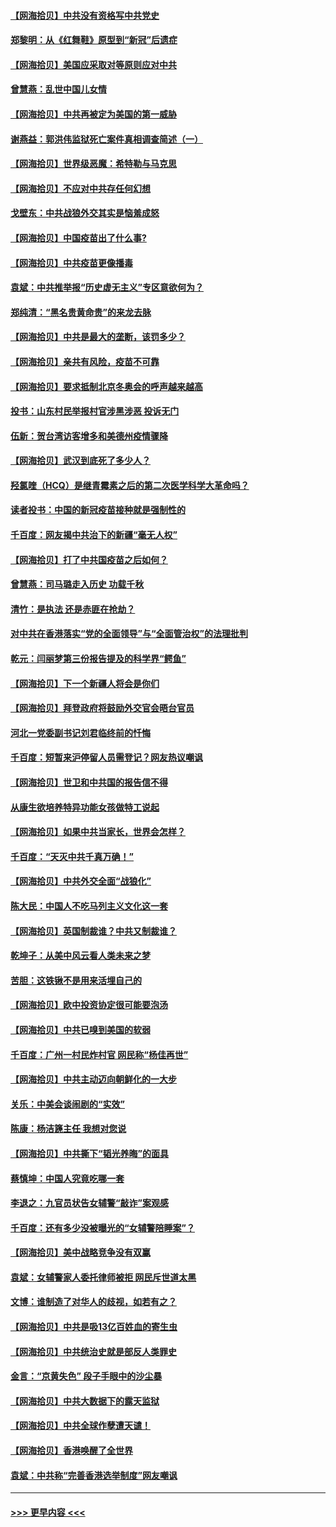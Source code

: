 #### [【网海拾贝】中共没有资格写中共党史](../pages/nsc993/n12892231.md?t=04210502) 
#### [郑黎明：从《红舞鞋》原型到“新冠”后遗症](../pages/nsc993/n12890469.md?t=04210502) 
#### [【网海拾贝】美国应采取对等原则应对中共](../pages/nsc993/n12889176.md?t=04210502) 
#### [曾慧燕：乱世中国儿女情](../pages/nsc993/n12887931.md?t=04210502) 
#### [【网海拾贝】中共再被定为美国的第一威胁](../pages/nsc993/n12887580.md?t=04210502) 
#### [谢燕益：郭洪伟监狱死亡案件真相调查简述（一）](../pages/nsc993/n12885648.md?t=04210502) 
#### [【网海拾贝】世界级恶魔：希特勒与马克思](../pages/nsc993/n12884062.md?t=04210502) 
#### [【网海拾贝】不应对中共存任何幻想](../pages/nsc993/n12881460.md?t=04210502) 
#### [戈壁东：中共战狼外交其实是恼羞成怒](../pages/nsc993/n12880392.md?t=04210502) 
#### [【网海拾贝】中国疫苗出了什么事?](../pages/nsc993/n12879124.md?t=04210502) 
#### [【网海拾贝】中共疫苗更像播毒](../pages/nsc993/n12876631.md?t=04210502) 
#### [袁斌：中共推举报“历史虚无主义”专区意欲何为？](../pages/nsc993/n12876530.md?t=04210502) 
#### [郑纯清：“黑名贵黄命贵”的来龙去脉](../pages/nsc993/n12875589.md?t=04210502) 
#### [【网海拾贝】中共是最大的垄断，该罚多少？](../pages/nsc993/n12874006.md?t=04210502) 
#### [【网海拾贝】亲共有风险，疫苗不可靠](../pages/nsc993/n12872224.md?t=04210502) 
#### [【网海拾贝】要求抵制北京冬奥会的呼声越来越高](../pages/nsc993/n12868962.md?t=04210502) 
#### [投书：山东村民举报村官涉黑涉恶 投诉无门](../pages/nsc993/n12869726.md?t=04210502) 
#### [伍新：贺台湾访客增多和美德州疫情骤降](../pages/nsc993/n12865651.md?t=04210502) 
#### [【网海拾贝】武汉到底死了多少人？](../pages/nsc993/n12863707.md?t=04210502) 
#### [羟氯喹（HCQ）是继青霉素之后的第二次医学科学大革命吗？](../pages/nsc993/n12638564.md?t=04210502) 
#### [读者投书：中国的新冠疫苗接种就是强制性的](../pages/nsc993/n12859932.md?t=04210502) 
#### [千百度：网友揭中共治下的新疆“毫无人权”](../pages/nsc993/n12858385.md?t=04210502) 
#### [【网海拾贝】打了中共国疫苗之后如何？](../pages/nsc993/n12857866.md?t=04210502) 
#### [曾慧燕：司马璐走入历史 功载千秋](../pages/nsc993/n12856996.md?t=04210502) 
#### [清竹：是执法 还是赤匪在抢劫？](../pages/nsc993/n12856952.md?t=04210502) 
#### [对中共在香港落实“党的全面领导”与“全面管治权”的法理批判](../pages/nsc993/n12856929.md?t=04210502) 
#### [乾元：闫丽梦第三份报告提及的科学界“鳄鱼”](../pages/nsc993/n12855985.md?t=04210502) 
#### [【网海拾贝】下一个新疆人将会是你们](../pages/nsc993/n12855864.md?t=04210502) 
#### [【网海拾贝】拜登政府将鼓励外交官会晤台官员](../pages/nsc993/n12853615.md?t=04210502) 
#### [河北一党委副书记刘君临终前的忏悔](../pages/nsc993/n12849420.md?t=04210502) 
#### [千百度：短暂来沪停留人员需登记？网友热议嘲讽](../pages/nsc993/n12853497.md?t=04210502) 
#### [【网海拾贝】世卫和中共国的报告信不得](../pages/nsc993/n12850902.md?t=04210502) 
#### [从康生欲培养特异功能女孩做特工说起](../pages/nsc993/n12849289.md?t=04210502) 
#### [【网海拾贝】如果中共当家长，世界会怎样？](../pages/nsc993/n12848436.md?t=04210502) 
#### [千百度：“天灭中共千真万确！”](../pages/nsc993/n12845659.md?t=04210502) 
#### [【网海拾贝】中共外交全面“战狼化”](../pages/nsc993/n12845607.md?t=04210502) 
#### [陈大民：中国人不吃马列主义文化这一套](../pages/nsc993/n12842496.md?t=04210502) 
#### [【网海拾贝】英国制裁谁？中共又制裁谁？](../pages/nsc993/n12840909.md?t=04210502) 
#### [乾坤子：从美中风云看人类未来之梦](../pages/nsc993/n12840590.md?t=04210502) 
#### [苦胆：这铁锹不是用来活埋自己的](../pages/nsc993/n12839512.md?t=04210502) 
#### [【网海拾贝】欧中投资协定很可能要泡汤](../pages/nsc993/n12835122.md?t=04210502) 
#### [【网海拾贝】中共已嗅到美国的软弱](../pages/nsc993/n12832411.md?t=04210502) 
#### [千百度：广州一村民炸村官 网民称“杨佳再世”](../pages/nsc993/n12832380.md?t=04210502) 
#### [【网海拾贝】中共主动迈向朝鲜化的一大步](../pages/nsc993/n12829887.md?t=04210502) 
#### [关乐：中美会谈闹剧的“实效”](../pages/nsc993/n12826698.md?t=04210502) 
#### [陈康：杨洁篪主任  我想对您说](../pages/nsc993/n12826609.md?t=04210502) 
#### [【网海拾贝】中共撕下“韬光养晦”的面具](../pages/nsc993/n12826459.md?t=04210502) 
#### [蔡慎坤：中国人究竟吃哪一套](../pages/nsc993/n12826010.md?t=04210502) 
#### [李退之：九官员状告女辅警“敲诈”案观感](../pages/nsc993/n12823984.md?t=04210502) 
#### [千百度：还有多少没被曝光的“女辅警陪睡案”？](../pages/nsc993/n12822136.md?t=04210502) 
#### [【网海拾贝】美中战略竞争没有双赢](../pages/nsc993/n12822105.md?t=04210502) 
#### [袁斌：女辅警家人委托律师被拒 网民斥世道太黑](../pages/nsc993/n12822004.md?t=04210502) 
#### [文博：谁制造了对华人的歧视，如若有之？](../pages/nsc993/n12821635.md?t=04210502) 
#### [【网海拾贝】中共是吸13亿百姓血的寄生虫](../pages/nsc993/n12819191.md?t=04210502) 
#### [【网海拾贝】中共统治史就是部反人类罪史](../pages/nsc993/n12816738.md?t=04210502) 
#### [金言：“京黄失色” 段子手眼中的沙尘暴](../pages/nsc993/n12815700.md?t=04210502) 
#### [【网海拾贝】中共大数据下的露天监狱](../pages/nsc993/n12811075.md?t=04210502) 
#### [【网海拾贝】中共全球作孽遭天谴！](../pages/nsc993/n12810258.md?t=04210502) 
#### [【网海拾贝】香港唤醒了全世界](../pages/nsc993/n12809100.md?t=04210502) 
#### [袁斌：中共称“完善香港选举制度”网友嘲讽](../pages/nsc993/n12808994.md?t=04210502) 

----
#### [ >>> 更早内容 <<< ](../indexes/nsc993-earlier.md)
